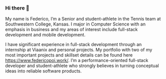 ### Hi there 👋

My name is Federico, I’m a Senior and student-athlete in the Tennis team at Southwestern College, Kansas. I major in Computer Science with an emphasis in business and my areas of interest include full-stack development and mobile development. 

I have significant experience in full-stack development through an internship at Viaanix and personal projects. My portfolio with two of my most important projects and skillset details can be found here https://www.federicopoi.work/. I’m a performance-oriented full-stack developer and student-athlete who strongly believes in turning conceptual ideas into reliable software products.

